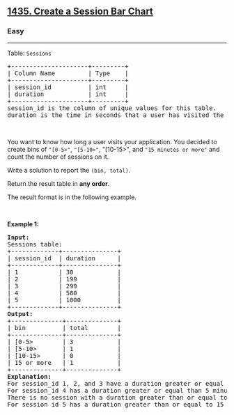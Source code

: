 <h2><a href="https://leetcode.com/problems/create-a-session-bar-chart">1435. Create a Session Bar Chart</a></h2><h3>Easy</h3><hr><p>Table: <code>Sessions</code></p>

<pre>
+---------------------+---------+
| Column Name         | Type    |
+---------------------+---------+
| session_id          | int     |
| duration            | int     |
+---------------------+---------+
session_id is the column of unique values for this table.
duration is the time in seconds that a user has visited the application.
</pre>

<p>&nbsp;</p>

<p>You want to know how long a user visits your application. You decided to create bins of <code>&quot;[0-5&gt;&quot;</code>, <code>&quot;[5-10&gt;&quot;</code>, &quot;[10-15&gt;&quot;, and <code>&quot;15 minutes or more&quot;</code> and count the number of sessions on it.</p>

<p>Write a solution to report the <code>(bin, total)</code>.</p>

<p>Return the result table in <strong>any order</strong>.</p>

<p>The&nbsp;result format is in the following example.</p>

<p>&nbsp;</p>
<p><strong class="example">Example 1:</strong></p>

<pre>
<strong>Input:</strong> 
Sessions table:
+-------------+---------------+
| session_id  | duration      |
+-------------+---------------+
| 1           | 30            |
| 2           | 199           |
| 3           | 299           |
| 4           | 580           |
| 5           | 1000          |
+-------------+---------------+
<strong>Output:</strong> 
+--------------+--------------+
| bin          | total        |
+--------------+--------------+
| [0-5&gt;        | 3            |
| [5-10&gt;       | 1            |
| [10-15&gt;      | 0            |
| 15 or more   | 1            |
+--------------+--------------+
<strong>Explanation:</strong> 
For session_id 1, 2, and 3 have a duration greater or equal than 0 minutes and less than 5 minutes.
For session_id 4 has a duration greater or equal than 5 minutes and less than 10 minutes.
There is no session with a duration greater than or equal to 10 minutes and less than 15 minutes.
For session_id 5 has a duration greater than or equal to 15 minutes.
</pre>
